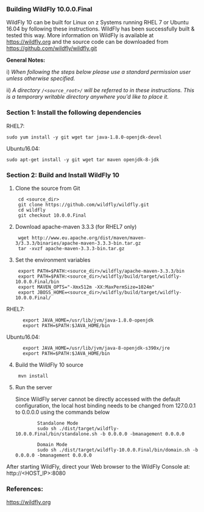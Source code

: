 <!---PACKAGE:WildFly--->
<!---DISTRO:RHEL 7.1:10--->
<!---DISTRO:Ubuntu 16.x:10--->

### Building WildFly 10.0.0.Final

WildFly 10 can be built for Linux on z Systems running RHEL 7 or Ubuntu 16.04 by following these instructions. WildFly has been successfully built & tested this way. More information on WildFly is available at https://wildfly.org and the source code can be downloaded from https://github.com/wildfly/wildfly.git

**General Notes:**

i) _When following the steps below please use a standard permission user unless otherwise specified._

ii) _A directory `/<source_root>/` will be referred to in these instructions. This is a temporary writable directory anywhere you'd like to place it._

### Section 1: Install the following dependencies
	
RHEL7:
```
sudo yum install -y git wget tar java-1.8.0-openjdk-devel

```

Ubuntu16.04:
```
sudo apt-get install -y git wget tar maven openjdk-8-jdk 

```


### Section 2: Build and Install WildFly 10
1. Clone the source from Git 

		cd <source_dir>
        git clone https://github.com/wildfly/wildfly.git
		cd wildfly
		git checkout 10.0.0.Final
        
2. Download apache-maven 3.3.3 (for RHEL7 only)

        wget http://www.eu.apache.org/dist/maven/maven-3/3.3.3/binaries/apache-maven-3.3.3-bin.tar.gz
        tar -xvzf apache-maven-3.3.3-bin.tar.gz
		
3. Set the environment variables 

		export PATH=$PATH:<source_dir>/wildfly/apache-maven-3.3.3/bin
		export PATH=$PATH:<source_dir>/wildfly/build/target/wildfly-10.0.0.Final/bin
		export MAVEN_OPTS="-Xmx512m -XX:MaxPermSize=1024m"
		export JBOSS_HOME=<source_dir>/wildfly/build/target/wildfly-10.0.0.Final/
		
  RHEL7:
  ```
		export JAVA_HOME=/usr/lib/jvm/java-1.8.0-openjdk
		export PATH=$PATH:$JAVA_HOME/bin
  ```
  Ubuntu16.04:
  ```  
        export JAVA_HOME=/usr/lib/jvm/java-8-openjdk-s390x/jre
		export PATH=$PATH:$JAVA_HOME/bin
  ```
4. Build the WildFly 10 source
        
		mvn install	
	
5. Run the server 
	
	Since WildFly server cannot be directly accessed with the default configuration, the local host binding needs to be changed from
	127.0.0.1 to 0.0.0.0 using the commands below
	
	``` 
			Standalone Mode
			sudo sh ./dist/target/wildfly-10.0.0.Final/bin/standalone.sh -b 0.0.0.0 -bmanagement 0.0.0.0
			
			Domain Mode
			sudo sh ./dist/target/wildfly-10.0.0.Final/bin/domain.sh -b 0.0.0.0 -bmanagement 0.0.0.0
	```		
	
After starting WildFly, direct your Web browser to the WildFly Console at: http://<HOST_IP>:8080

### References:
https://wildfly.org
